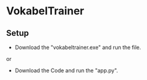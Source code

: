 # VokabelTrainer

## Setup

- Download the "vokabeltrainer.exe" and run the file.

or

- Download the Code and run the "app.py".
